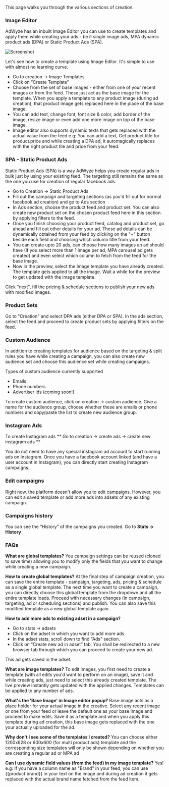 This page walks you through the various sections of creation.



### Image Editor
AdWyze has an inbuilt Image Editor you can use to create templates and apply them while creating your ads - be it single image ads, MPA dynamic product ads (DPA) or Static Product Ads (SPA).


![Screenshot](http://res.cloudinary.com/depce28yo/image/upload/v1457608640/email-assets/pudates/output_eHYrna.gif)


Let's see how to create a template using Image Editor. It's simple to use with almost no learning curve.

- Go to creation → Image Templates
- Click on “Create Template”
- Choose from the set of base images - either from one of your recent images or from the feed. These just act as the base image for the template. When you apply a template to any product image (during ad creation), that product image gets replaced here in the place of the base image.
- You can add text, change font, font size & color, add border of the image, resize image or even add one more image on top of the base image.
- Image editor also supports dynamic texts that gets replaced with the actual value from the feed
e.g: You can add a text, Get product.title for product.price and while creating a DPA ad, it automagically replaces with the right product tile and price from your feed.


### SPA - Static Product Ads
Static Product Ads (SPA) is a way AdWyze helps you create regular ads in bulk just by using your existing feed. The targeting still remains the same as the one you use for creation of regular facebook ads.


- Go to Creation → Static Product Ads
- Fill out the campaign and targeting sections (as you'd fill out for normal facebook ad creation) and go to Ads section
- In Ads section, choose the product feed and product set. You can also create new product set on the chosen product feed here in this section. by applying filters to the feed.
- Once you finish choosing your product feed, catalog and product set, go ahead and fill out other details for your ad. These ad details can be dynamically obtained from your feed by clicking on the "+" button beside each field and choosing which column title from your feed.
- You can create upto 20 ads, can choose how many images an ad should have (If you select more than 1 image per ad, MPA carousel ad gets created) and even select which column to fetch from the feed for the base image. 
- Now in the preview, select the Image template you have already created. The template gets applied to all the image. Wait a while for the preview to get updated with the image template. 


Click "next", fill the pricing & schedule sections to publish your new ads with modified images. 


### Product Sets
Go to "Creation" and select DPA ads (either DPA or SPA). In the ads section, select the feed and proceed to create product sets by applying filters on the feed.


### Custom Audience
In addition to creating templates for audience based on the targeting & split rules you have while creating a campaign, you can also create new audience set and choose this audience set while creating campaigns.


Types of custom audience currently supported
- Emails
- Phone numbers
- Advertiser ids (coming soon!)
	
To create custom audience, click on creation → custom audience.
Give a name for the audience group, choose whether these are emails or phone numbers and copy/paste the list to create new audience group. 


### Instagram Ads
To create Instagram ads ** Go to creation → create ads → create new instagram ads **

You do not need to have any special instagram ad account to start running ads on Instagram. Once you have a facebook account linked (and have a user account in Instagram), you can directly start creating Instagram campaigns.


### Edit campaigns
Right now, the platform doesn't allow you to edit campaigns. However, you can edit a saved template or add more ads 
into adsets of any existing campaign.

### Campaigns history
You can see the “History” of the campaigns you created. Go to **Stats → History**

### FAQs
**What are global templates?**
You campaign settings can be reused (cloned to save time) allowing you to modify only the fields that you want to change while creating a new campaign.


**How to create global templates?**
At the final step of campaign creation, you can save the entire template - campaign, targeting, ads, pricing & schedule as a single global template. The next time you want to create a campaign, you can directly choose this global template from the dropdown and all the entire template loads. Proceed with necessary changes (in campaign, targeting, ad or scheduling sections) and publish. You can also save this modified template as a new global template again.

**How to add more ads to existing adset in a campaign?**
- Go to stats → adsets
- Click on the adset in which you want to add more ads
- In the adset stats, scroll down to find “Ads” section.
- Click on “Create new ad in adset” tab. You shall be redirected to a new browser tab through which you can proceed to create your new ad. 

This ad gets saved in the adset.


**What are image templates?**
To edit images, you first need to create a template (with all edits you'd want to perform on an image), save it and while creating ads, just need to select this already created template. The live preview instantly gets updated with the applied changes. Templates can be applied to any number of ads.

**What's the 'Base Image' in Image editor popup?**
Base image acts as a place holder for your actual image in the creative. 
Select any recent image or one from your feed or leave the default one as your base image and proceed to make edits. Save it as a template and when you apply this template during ad creation, this base image gets replaced with the one your actually uploaded for the ad.

**Why don't I see some of the templates I created?**
You can choose either 1200x628 or 600x600 (for multi product ads) template and the corresponding size templates will only be shown depending on whether you are creating a regular ad or MPA ad

**Can I use dynamic field values (from the feed) in my image template?** 
Yes! e.g: If you have a column name as "Brand" in your feed, you can use {{product.brand}} in your text on the image and during ad creation it gets replaced with the actual brand name fetched from the feed item. 



